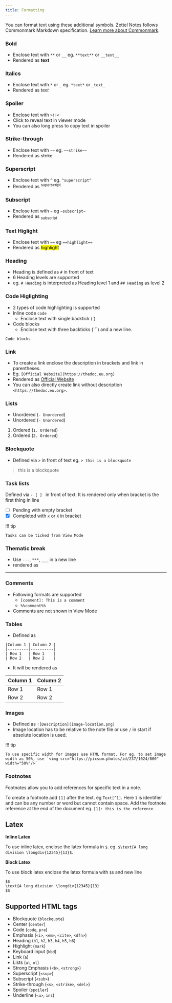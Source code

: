 ```yaml
---
title: Formatting
---
```


You can format text using these additional symbols. Zettel Notes follows Commonmark Markdown specification. [Learn more about Commonmark](https://spec.commonmark.org/0.30/).

### Bold

- Enclose text with `**` or `__` eg. `**text**` or `__text__`
- Rendered as **text**

### Italics

- Enclose text with `*` or `_` eg. `*text*` or `_text_`
- Rendered as *text*

### Spoiler 

- Enclose text with `>!!<`
- Click to reveal text in viewer mode
- You can also long press to copy text in spoiler

### Strike-through 

- Enclose text with `~~` eg. `~~strike~~`
- Rendered as ~~strike~~

### Superscript 

- Enclose text with `^` eg. `^superscript^` 
- Rendered as <sup>superscript</sup>

### Subscript 

- Enclose text with `~` eg `~subscript~`
- Rendered as <sub>subscript</sub>

### Text Higlight

- Enclose text with `==` eg `==highlight==`
- Rendered as <mark>highlight</mark>

### Heading

- Heading is defined as `#` in front of text
- 6 Heading levels are supported
- eg. `# Heading` is interpreted as Heading level 1 and `## Heading` as level 2

### Code Higlighting

- 2 types of code highlighting is supported
- Inline code `code`
  - Enclose text with single backtick (`)
- Code blocks
  - Enclose text with three backticks (```) and a new line.

```
Code blocks
```

### Link

- To create a link enclose the description in brackets and link in parentheses.
- Eg. `[Official Website](https://thedoc.eu.org)`
- Rendered as [Official Website](https://thedoc.eu.org)
- You can also directly create link without description `<https://thedoc.eu.org>`.

### Lists

- Unordered (`- Unordered`)
- Unordered (`- Unordered`)
  
1. Ordered (`1. Ordered`)
2. Ordered (`2. Ordered`)

### Blockquote 

- Defined via `>` in front of text eg. `> this is a blockquote 
`

> this is a blockquote 

### Task lists

Defined via `- [ ] ` in front of text. It is rendered only when bracket is the first thing in line

- [ ] Pending with empty bracket
- [x] Completed with `x` or `X` in bracket

!!! tip

    Tasks can be ticked from View Mode


### Thematic break 

- Use `---`, `***`, `___` in a new line
- rendered as

---

### Comments

- Following formats are supported
  - `[comment]: This is a comment`
  - `%%comment%%`
- Comments are not shown in View Mode

### Tables

- Defined as

```
|Column 1 | Column 2 |
|---------|----------|
| Row 1   | Row 1    |
| Row 2   | Row 2    |
```

- It will be rendered as 

|Column 1 | Column 2 |
|---------|----------|
| Row 1   | Row 1    |
| Row 2   | Row 2    |


### Images

- Defined as `![Description](image-location.png)`
- Image location has to be relative to the note file or use `/` in start if absolute location is used.

!!! tip

    To use specific width for images use HTML format. For eg. to set image width as 50%, use `<img src="https://picsum.photos/id/237/1024/800" width="50%"/>`
 
### Footnotes

Footnotes allow you to add references for specific text in a note. 

To create a footnote add `[1]` after the text. eg `Text[^1]`. Here `1` is identifier and can be any number or word but cannot contain space. Add the footnote reference at the end of the document eg. `[1]: this is the reference`.

## Latex

**Inline Latex**

To use inline latex, enclose the latex formula in `$`. eg. `$\text{A long division \longdiv{12345}{13}$`.

**Block Latex**

To use block latex enclose the latex formula with `$$` and new line

```
$$
\text{A long division \longdiv{12345}{13}
$$
```

## Supported HTML tags

* Blockquote (`blockquote`)
* Center (`center`)
* Code (`code`, `pre`)
* Emphasis (`<i>`, `<em>`, `<cite>`, `<dfn>`)
* Heading (`h1`, `h2`, `h3`, `h4`, `h5`, `h6`)
* Highlight (`mark`)
* Keyboard input (`kbd`)
* Link (`a`)
* Lists (`ul`, `ol`)
* Strong Emphasis (`<b>`, `<strong>`)
* Superscript (`<sup>`)
* Subscript (`<sub>`)
* Strike-through (`<s>`, `<strike>`, `<del>`)
* Spoiler (`spoiler`)
* Underline (`<u>`, `ins`)
